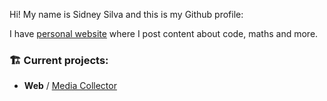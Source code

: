 Hi! My name is Sidney Silva and this is my Github profile:

I have [personal website](https://sxdny.dev) where I post content about code, maths and more.

### 🏗️ Current projects:

- **Web** / [Media Collector](https://github.com/sxdny/media-collector)
  
